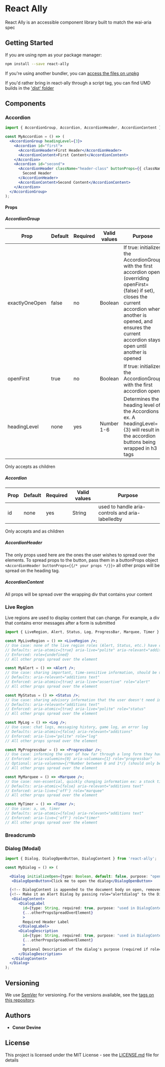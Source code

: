 # React Ally

React Ally is an accessible component library built to match the wai-aria spec

## Getting Started

If you are using npm as your package manager:

```sh
npm install --save react-ally
```

If you're using another bundler, you can [access the files on unpkg](https://unpkg.com/react-ally/)

If you'd rather bring in react-ally through a script tag, you can find UMD builds in the ['dist' folder](https://unpkg.com/react-ally/dist)

## Components

### Accordion

```jsx
import { AccordionGroup, Accordion, AccordionHeader, AccordionContent } from 'react-ally';

const MyAccordion = () => (
  <AccordionGroup headingLevel={3}>
    <Accordion id="first">
      <AccordionHeader>First Header</AccordionHeader>
      <AccordionContent>First Content</AccordionContent>
    </Accordion>
    <Accordion id="second">
      <AccordionHeader className="header-class" buttonProps={{ className="button-class" }}>
        Second Header
      </AccordionHeader>
      <AccordionContent>Second Content</AccordionContent>
    </Accordion>
  </AccordionGroup>
);
```

#### Props

##### AccordionGroup

| Prop           | Default | Required | Valid values | Purpose                                                                                                                                                                                                                                |
| -------------- | ------- | -------- | ------------ | -------------------------------------------------------------------------------------------------------------------------------------------------------------------------------------------------------------------------------------- |
| exactlyOneOpen | false   | no       | Boolean      | If true: initializes the AccordionGroup with the first accordion open (overriding openFirst={false} if set), closes the current accordion when another is opened, and ensures the current accordion stays open until another is opened |
| openFirst      | true    | no       | Boolean      | If true: initializes the AccordionGroup with the first accordion open                                                                                                                                                                  |
| headingLevel   | none    | yes      | Number 1-6   | Determines the heading level of the Accordions ex. A headingLevel={3} will result in the accordion buttons being wrapped in h3 tags                                                                                                    |

Only accepts <Accordion> as children

##### Accordion

| Prop | Default | Required | Valid values | Purpose                                          |
| ---- | ------- | -------- | ------------ | ------------------------------------------------ |
| id   | none    | yes      | String       | used to handle aria-controls and aria-labelledby |

Only accepts <AccordionHeader> and <AccordionContent> as children

##### AccordionHeader

The only props used here are the ones the user wishes to spread over the elements. To spread props to the button, pass them in a buttonProps object `<AccordionHeader buttonProps={{/* your props */}}>` all other props will be spread on the heading tag.

##### AccordionContent

All props will be spread over the wrapping div that contains your content

### Live Region

Live regions are used to display content that can change. For example, a div that contains error messages after a form is submitted

```jsx
import { LiveRegion, Alert, Status, Log, ProgressBar, Marquee, Timer } from 'react-ally';

const MyLiveRegion = () => <LiveRegion />;
// Use case: none of the live region roles (Alert, Status, etc.) have correct mix of attributes
// Defaults: aria-atomic={true} aria-live="polite" aria-relevant="additions text"
// Enforced: role={undefined}
// All other props spread over the element

const MyAlert = () => <Alert />;
// Use case: sharing important, time-sensitive information, should be used sparingly
// Defaults: aria-relevant="additions text"
// Enforced: aria-atomic={true} aria-live="assertive" role="alert"
// All other props spread over the element

const MyStatus = () => <Status />;
// Use case: sharing advisory information that the user doesn't need immediately
// Defaults: aria-relevant="additions text"
// Enforced: aria-atomic={true} aria-live="polite" role="status"
// All other props spread over the element

const MyLog = () => <Log />;
// Use case: chat logs, messaging history, game log, an error log
// Defaults: aria-atomic={false} aria-relevant="additions"
// Enforced: aria-live="polite" role="log"
// All other props spread over the element

const MyProgressbar = () => <Progressbar />;
// Use case: informing the user of how far through a long form they have gotten
// Enforced: aria-valuemin={0} aria-valuemax={1} role="progressbar"
// Optional: aria-valuenow={/*Number between 0 and 1*/} (should only be omitted if value is indeterminate)
// All other props spread over the element

const MyMarquee = () => <Marquee />;
// Use case: non-essential, quickly changing information ex: a stock ticker
// Defaults: aria-atomic={false} aria-relevant="additions text"
// Enforced: aria-live={'off'} role="marquee"
// All other props spread over the element

const MyTimer = () => <Timer />;
// Use case: a, um, timer
// Defaults: aria-atomic={false} aria-relevant="additions text"
// Enforced: aria-live={'off'} role="timer"
// All other props spread over the element
```

### Breadcrumb

### Dialog (Modal)

```jsx
import { Dialog, DialogOpenButton, DialogContent } from 'react-ally';

const MyDialog = () => (

  <Dialog initializeOpen={type: Boolean, default: false, purpose: "opens the dialog on initial render"}>
   <DialogOpenButton>Click me to open the dialog</DialogOpenButton>

  {<!-- DialogContent is appended to the document body on open, removed on close  -->}
  {<!-- Make it an Alert Dialog by passing role="alertdialog" to the DialogContent component  -->}
   <DialogContent>
      <DialogLabel
        id={type: String, required: true, purpose: "used in DialogContent's aria-label"}
        {...otherPropsSpreadOverElement}
        >
        Required Header Label
      </DialogLabel>
      <DialogDescription
        id={type: String, required: true, purpose: "used in DialogContent's aria-describedby"}
        {...otherPropsSpreadOverElement}
        >
        Optional Description of the dialog's purpose (required if role="alertdialog")
      </DialogDescription>
   </DialogContent>
  </Dialog>
);
```

## Versioning

We use [SemVer](http://semver.org/) for versioning. For the versions available, see the [tags on this repository](https://github.com/your/project/tags).

## Authors

- **Conor Devine**

## License

This project is licensed under the MIT License - see the [LICENSE.md](LICENSE.md) file for details
